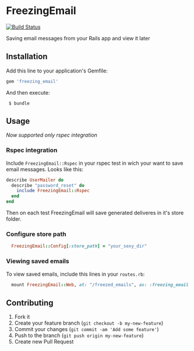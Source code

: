 # FreezingEmail
[![Build Status](https://travis-ci.org/kaize/freezing_email.png?branch=master)](https://travis-ci.org/kaize/freezing_email)

Saving email messages from your Rails app and view it later

## Installation

Add this line to your application's Gemfile:

```ruby
gem 'freezing_email'
```

And then execute:

```
 $ bundle
```

## Usage

*Now supported only rspec integration*

### Rspec integration

Include `FreezingEmail::Rspec` in your rspec test in wich your want to
save email messages. Looks like this:

```ruby
describe UserMailer do
  describe "password_reset" do
    include FreezingEmail::Rspec 
  end
end
```

Then on each test FreezingEmail will save generated deliveres in it's
store folder.

### Configure store path

```ruby
  FreezingEmail::Config[:store_path] = "your_sexy_dir"
```

### Viewing saved emails

To view saved emails, include this lines in your `routes.rb`:

```ruby
  mount FreezingEmail::Web, at: "/freezed_emails", as: :freezing_email
```


## Contributing

1. Fork it
2. Create your feature branch (`git checkout -b my-new-feature`)
3. Commit your changes (`git commit -am 'Add some feature'`)
4. Push to the branch (`git push origin my-new-feature`)
5. Create new Pull Request

